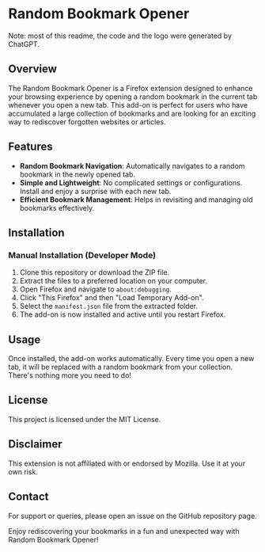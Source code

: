 # Random Bookmark Opener

Note: most of this readme, the code and the logo were generated by ChatGPT.

## Overview

The Random Bookmark Opener is a Firefox extension designed to enhance your browsing experience by opening a random bookmark in the current tab whenever you open a new tab. This add-on is perfect for users who have accumulated a large collection of bookmarks and are looking for an exciting way to rediscover forgotten websites or articles.

## Features

- **Random Bookmark Navigation**: Automatically navigates to a random bookmark in the newly opened tab.
- **Simple and Lightweight**: No complicated settings or configurations. Install and enjoy a surprise with each new tab.
- **Efficient Bookmark Management**: Helps in revisiting and managing old bookmarks effectively.

## Installation

### Manual Installation (Developer Mode)

1. Clone this repository or download the ZIP file.
2. Extract the files to a preferred location on your computer.
3. Open Firefox and navigate to `about:debugging`.
4. Click "This Firefox" and then "Load Temporary Add-on".
5. Select the `manifest.json` file from the extracted folder.
6. The add-on is now installed and active until you restart Firefox.

## Usage

Once installed, the add-on works automatically. Every time you open a new tab, it will be replaced with a random bookmark from your collection. There's nothing more you need to do!

## License

This project is licensed under the MIT License.

## Disclaimer

This extension is not affiliated with or endorsed by Mozilla. Use it at your own risk.

## Contact

For support or queries, please open an issue on the GitHub repository page.

Enjoy rediscovering your bookmarks in a fun and unexpected way with Random Bookmark Opener!

